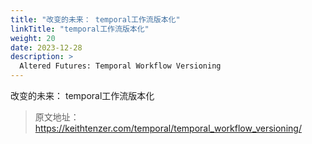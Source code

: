 ```yaml
---
title: "改变的未来： temporal工作流版本化"
linkTitle: "temporal工作流版本化"
weight: 20
date: 2023-12-28
description: >
  Altered Futures: Temporal Workflow Versioning
---
```


改变的未来： temporal工作流版本化


> 原文地址：https://keithtenzer.com/temporal/temporal_workflow_versioning/

